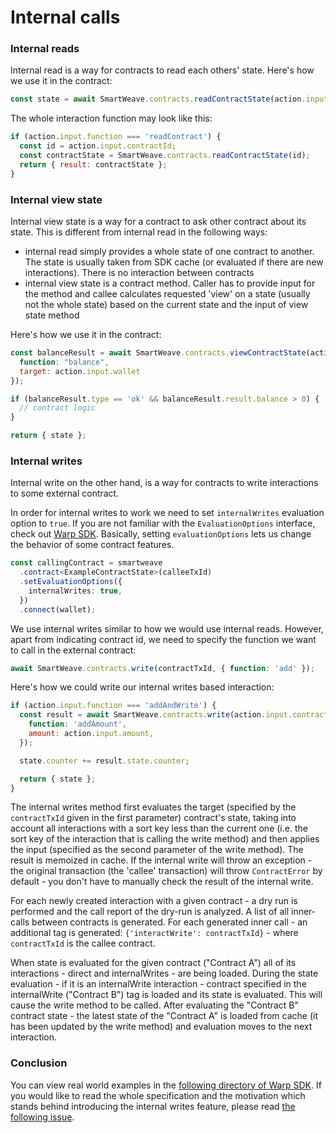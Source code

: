 # Internal calls

### Internal reads

Internal read is a way for contracts to read each others' state. Here's how we use it in the contract:

```js
const state = await SmartWeave.contracts.readContractState(action.input.contractId);
```

The whole interaction function may look like this:

```js
if (action.input.function === 'readContract') {
  const id = action.input.contractId;
  const contractState = SmartWeave.contracts.readContractState(id);
  return { result: contractState };
}
```

### Internal view state

Internal view state is a way for a contract to ask other contract about its state. This is different from internal read in the following ways:

- internal read simply provides a whole state of one contract to another. The state is usually taken from SDK cache (or evaluated if there are new interactions).
There is no interaction between contracts
- internal view state is a contract method. Caller has to provide input for the method and callee calculates requested 'view' on a state (usually not the whole state) based on the
current state and the input of view state method

Here's how we use it in the contract:

```js
const balanceResult = await SmartWeave.contracts.viewContractState(action.input.contractId, {
  function: "balance",
  target: action.input.wallet
});

if (balanceResult.type == 'ok' && balanceResult.result.balance > 0) {
  // contract logic
}

return { state };
```

### Internal writes

Internal write on the other hand, is a way for contracts to write interactions to some external contract.

In order for internal writes to work we need to set `internalWrites` evaluation option to `true`.
If you are not familiar with the `EvaluationOptions` interface, check out [Warp SDK](https://github.com/warp-contracts/warp/blob/main/src/core/modules/StateEvaluator.ts#L123).
Basically, setting `evaluationOptions` lets us change the behavior of some contract features.

```ts
const callingContract = smartweave
  .contract<ExampleContractState>(calleeTxId)
  .setEvaluationOptions({
    internalWrites: true,
  })
  .connect(wallet);
```

We use internal writes similar to how we would use internal reads. However, apart from indicating contract id, we need to specify the function we want to call in the external contract:

```js
await SmartWeave.contracts.write(contractTxId, { function: 'add' });
```

Here's how we could write our internal writes based interaction:

```js
if (action.input.function === 'addAndWrite') {
  const result = await SmartWeave.contracts.write(action.input.contractId, {
    function: 'addAmount',
    amount: action.input.amount,
  });

  state.counter += result.state.counter;

  return { state };
}
```

The internal writes method first evaluates the target (specified by the `contractTxId` given in the first parameter) contract's state, taking into account all interactions with a sort key less than the current one (i.e. the sort key of the interaction that is calling the write method) and then applies the input (specified as the second parameter of the write method).
The result is memoized in cache.
If the internal write will throw an exception - the original transaction (the 'callee' transaction) will throw `ContractError` by default -
you don't have to manually check the result of the internal write.

For each newly created interaction with a given contract - a dry run is performed and the call report of the dry-run is analyzed.
A list of all inner-calls between contracts is generated.
For each generated inner call - an additional tag is generated: `{'interactWrite': contractTxId}` - where `contractTxId` is the callee contract.

When state is evaluated for the given contract ("Contract A") all of its interactions - direct and internalWrites - are being loaded.
During the state evaluation - if it is an internalWrite interaction - contract specified in the internalWrite ("Contract B") tag is loaded and its state is evaluated.
This will cause the write method to be called.
After evaluating the "Contract B" contract state - the latest state of the "Contract A" is loaded from cache (it has been updated by the write method) and evaluation moves to the next interaction.

### Conclusion

You can view real world examples in the [following directory of Warp SDK](https://github.com/warp-contracts/warp/tree/main/src/__tests__/integration/internal-writes). If you would like to read the whole specification and the motivation which stands behind introducing the internal writes feature, please read [the following issue](https://github.com/warp-contracts/warp/issues/37).
